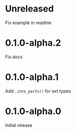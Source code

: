 # Unreleased
Fix example in readme

# 0.1.0-alpha.2
Fix docs

# 0.1.0-alpha.1
Add `.into_parts()` for ext types

# 0.1.0-alpha.0
Initial release
